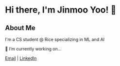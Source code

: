 # Hi there, I'm Jinmoo Yoo! 👋

## About Me
I'm a CS student @ Rice specializing in ML and AI

🔭 I’m currently working on...


[Email](mailto:jy112@rice.edu) | [LinkedIn](https://www.linkedin.com/in/jinmoo-yoo) 


<!--
**jinmooxd/jinmooxd** is a ✨ _special_ ✨ repository because its `README.md` (this file) appears on your GitHub profile.

Here are some ideas to get you started:


## Tech Stack
- 💻 Languages: Python, JavaScript
- 🌐 Web Frameworks: Django, React
- 📦 Databases: PostgreSQL, MongoDB
- 🚀 Tools: Git, VS Code, Docker
- 🌱 Learning: GraphQL, Next.js


- 🔭 I’m currently working on ...
- 🌱 I’m currently learning ...
- 👯 I’m looking to collaborate on ...
- 🤔 I’m looking for help with ...
- 💬 Ask me about ...
- 📫 How to reach me: ...
- 😄 Pronouns: ...
- ⚡ Fun fact: ...
-->
